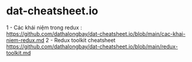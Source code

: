 # dat-cheatsheet.io

1 - Các khái niệm trong redux :  
https://github.com/dathalongbay/dat-cheatsheet.io/blob/main/cac-khai-niem-redux.md
2 - Redux toolkit cheatsheet  
https://github.com/dathalongbay/dat-cheatsheet.io/blob/main/redux-toolkit.md  


